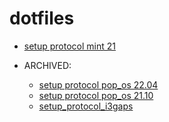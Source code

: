 # dotfiles

- [setup protocol mint 21](mint-21/SETUP.md)
  
- ARCHIVED:
  - [setup protocol pop_os 22.04](archived/pop_os-22.04/SETUP.md)
  - [setup protocol pop_os 21.10](archived/pop_os-21.10/SETUP.md)
  - [setup_protocol_i3gaps](archived/i3gaps/SETUP.md)
